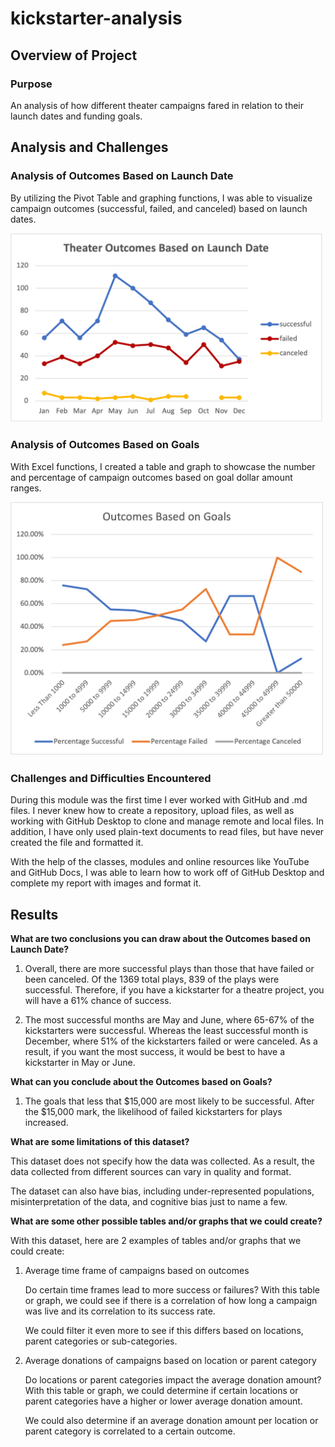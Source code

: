 # kickstarter-analysis

## Overview of Project

### Purpose
An analysis of how different theater campaigns fared in relation to their launch dates and funding goals. 

## Analysis and Challenges

### Analysis of Outcomes Based on Launch Date

By utilizing the Pivot Table and graphing functions, I was able to visualize campaign outcomes (successful, failed, and canceled) based on launch dates. 

<img src="Resources/Theater_Outcomes_vs_Launch.png" width="500">

### Analysis of Outcomes Based on Goals

With Excel functions, I created a table and graph to showcase the number and percentage of campaign outcomes based on goal dollar amount ranges. 

<img src="Resources/Outcomes_vs_Goals.png" width="500">

### Challenges and Difficulties Encountered

During this module was the first time I ever worked with GitHub and .md files. I never knew how to create a repository, upload files, as well as working with GitHub Desktop to clone and manage remote and local files. In addition, I have only used plain-text documents to read files, but have never created the file and formatted it. 

With the help of the classes, modules and online resources like YouTube and GitHub Docs, I was able to learn how to work off of GitHub Desktop and complete my report with images and format it.

## Results

**What are two conclusions you can draw about the Outcomes based on Launch Date?**

1. Overall, there are more successful plays than those that have failed or been canceled. Of the 1369 total plays, 839 of the plays were successful. Therefore, if you have a kickstarter for a theatre project, you will have a 61% chance of success. 

2. The most successful months are May and June, where 65-67% of the kickstarters were successful. Whereas the least successful month is December, where 51% of the kickstarters failed or were canceled. As a result, if you want the most success, it would be best to have a kickstarter in May or June. 

**What can you conclude about the Outcomes based on Goals?**

1. The goals that less that $15,000 are most likely to be successful. After the $15,000 mark, the likelihood of failed kickstarters for plays increased. 

**What are some limitations of this dataset?**

This dataset does not specify how the data was collected. As a result, the data collected from different sources can vary in quality and format. 

The dataset can also have bias, including under-represented populations, misinterpretation of the data, and cognitive bias just to name a few. 

**What are some other possible tables and/or graphs that we could create?**

With this dataset, here are 2 examples of tables and/or graphs that we could create: 
1. Average time frame of campaigns based on outcomes

	Do certain time frames lead to more success or failures? With this table or graph, we could see if there is a correlation of how long a campaign was live and its correlation to its success rate. 

	We could filter it even more to see if this differs based on locations, parent categories or sub-categories. 

2. Average donations of campaigns based on location or parent category

	Do locations or parent categories impact the average donation amount? With this table or graph, we could determine if certain locations or parent categories have a higher or lower average donation amount.

	We could also determine if an average donation amount per location or parent category is correlated to a certain outcome. 


